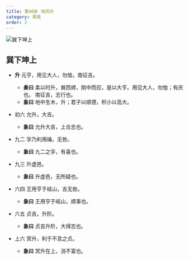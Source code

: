 ```yaml
---
title: 第46卦 地风升
category: 周易
order: 2
---
```


![巽下坤上](https://upload.wikimedia.org/wikipedia/commons/7/75/Yijing-46.png)

## 巽下坤上

* **升** 元亨，用见大人，勿恤，南征吉。
  * **彖曰** 柔以时升，巽而顺，刚中而应，是以大亨。用见大人，勿恤；有庆 也。 南征吉，志行也。
  * **象曰** 地中生木，升；君子以顺德，积小以高大。

* 初六 允升，大吉。
  * **象曰** 允升大吉，上合志也。

* 九二 孚乃利用禴，无咎。
  * **象曰** 九二之孚，有喜也。

* 九三 升虚邑。
  * **象曰** 升虚邑，无所疑也。

* 六四 王用亨于岐山，吉无咎。
  * **象曰** 王用亨于岐山，顺事也。

* 六五 贞吉，升阶。
  * **象曰** 贞吉升阶，大得志也。

* 上六 冥升，利于不息之贞。
  * **象曰** 冥升在上，消不富也。